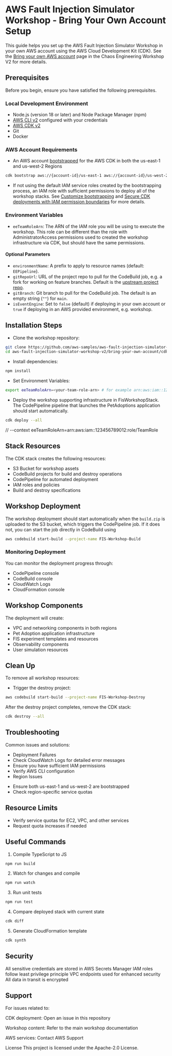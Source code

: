 # AWS Fault Injection Simulator Workshop - Bring Your Own Account Setup

This guide helps you set up the AWS Fault Injection Simulator Workshop in your own AWS account using the AWS Cloud Development Kit (CDK). See the [Bring your own AWS account](https://catalog.workshops.aws/fis-v2/en-US/environment/bring-your-own) page in the Chaos Engineering Workshop V2 for more details.

## Prerequisites
Before you begin, ensure you have satisfied the following prerequisites.

### Local Development Environment
- Node.js (version 18 or later) and Node Package Manager (npm)
- [AWS CLI v2](https://docs.aws.amazon.com/cli/latest/userguide/cli-chap-welcome.html) configured with your credentials
- [AWS CDK v2](https://docs.aws.amazon.com/cdk/v2/guide/home.html)
- Git
- Docker

### AWS Account Requirements
- An AWS account [bootstrapped](https://docs.aws.amazon.com/cdk/v2/guide/ref-cli-cmd-bootstrap.html) for the AWS CDK in both the us-east-1 and us-west-2 Regions
```bash
cdk bootstrap aws://{account-id}/us-east-1 aws://{account-id}/us-west-2
```
- If not using the default IAM service roles created by the bootstrapping process, an IAM role with sufficient permissions to deploy all of the workshop stacks. See [Customize bootstrapping](https://docs.aws.amazon.com/cdk/v2/guide/bootstrapping-customizing.html) and [Secure CDK deployments with IAM permission boundaries](https://aws.amazon.com/blogs/devops/secure-cdk-deployments-with-iam-permission-boundaries/) for more details.

### Environment Variables
- `eeTeamRoleArn`: The ARN of the IAM role you will be using to execute the workshop. This role can be different than the role with AdministratorAccess permissions used to created the workshop infrastructure via CDK, but should have the same permissions.

#### Optional Parameters
- `environmentName`: A prefix to apply to resource names (default: `EEPipeline`).
- `gitRepoUrl`: URL of the project repo to pull for the CodeBuild job, e.g. a fork for working on feature branches. Default is the [upstream project repo]('https://github.com/aws-samples/aws-fault-injection-simulator-workshop-v2.git').
- `gitBranch`: Git branch to pull for the CodeBuild job. The default is an empty string (`""`) for `main`.
- `isEventEngine`: Set to `false` (default) if deploying in your own account or `true` if deploying in an AWS provided environment, e.g. workshop.

## Installation Steps
- Clone the workshop repository:
```bash
git clone https://github.com/aws-samples/aws-fault-injection-simulator-workshop-v2.git
cd aws-fault-injection-simulator-workshop-v2/bring-your-own-account/cdk
```
- Install dependencies:
```bash
npm install
```
- Set Environment Variables:
```bash
export eeTeamRoleArn=<your-team-role-arn> # for example arn:aws:iam::123456789012:role/TeamRole
```
- Deploy the workshop supporting infrastructure in FisWorkshopStack. The CodePipeline pipeline that launches the PetAdoptions application should start automatically.

```bash
cdk deploy --all
```
// --context eeTeamRoleArn=arn:aws:iam::123456789012:role/TeamRole

##  Stack Resources
The CDK stack creates the following resources:
+ S3 Bucket for workshop assets
+ CodeBuild projects for build and destroy operations
+ CodePipeline for automated deployment
+ IAM roles and policies
+ Build and destroy specifications

## Workshop Deployment
The workshop deployment should start automatically when the `build.zip` is uploaded to the S3 bucket, which triggers the CodePipeline job. If it does not, you can start the job directly in CodeBuild using
```bash
aws codebuild start-build --project-name FIS-Workshop-Build
```

### Monitoring Deployment
You can monitor the deployment progress through:
+ CodePipeline console
+ CodeBuild console
+  CloudWatch Logs
+  CloudFormation console

## Workshop Components
The deployment will create:
+ VPC and networking components in both regions
+ Pet Adoption application infrastructure
+ FIS experiment templates and resources
+ Observability components
+ User simulation resources

## Clean Up
To remove all workshop resources:
+ Trigger the destroy project:
```bash
aws codebuild start-build --project-name FIS-Workshop-Destroy
```

After the destroy project completes, remove the CDK stack:
```bash
cdk destroy --all
```

## Troubleshooting
Common issues and solutions:
+ Deployment Failures
+ Check CloudWatch Logs for detailed error messages
+ Ensure you have sufficient IAM permissions
+ Verify AWS CLI configuration
+ Region Issues
- Ensure both us-east-1 and us-west-2 are bootstrapped
- Check region-specific service quotas

## Resource Limits
+ Verify service quotas for EC2, VPC, and other services
+ Request quota increases if needed

## Useful Commands
1. Compile TypeScript to JS
```bash
npm run build
```

2. Watch for changes and compile
```bash
npm run watch
```

3. Run unit tests
```bash
npm run test
```

4. Compare deployed stack with current state
```bash
cdk diff
```

5. Generate CloudFormation template
```bash
cdk synth
```

## Security
All sensitive credentials are stored in AWS Secrets Manager
IAM roles follow least privilege principle
VPC endpoints used for enhanced security
All data in transit is encrypted

## Support
For issues related to:

CDK deployment: Open an issue in this repository

Workshop content: Refer to the main workshop documentation

AWS services: Contact AWS Support

License
This project is licensed under the Apache-2.0 License.